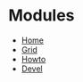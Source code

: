 Modules
===================

* [Home](Home)
* [Grid](Grid_Home)
* [Howto](Howto_Home)
* [Devel](Devel_Home)
